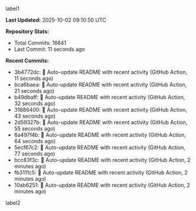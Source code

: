 
label1 
<!-- ACTIVITY_START -->
**Last Updated:** 2025-10-02 09:10:50 UTC

**Repository Stats:**
- Total Commits: 16641
- Last Commit: 11 seconds ago

**Recent Commits:**
- 3b4772dc: 🤖 Auto-update README with recent activity (GitHub Action, 11 seconds ago)
- bca6baea: 🤖 Auto-update README with recent activity (GitHub Action, 21 seconds ago)
- b49dbaff: 🤖 Auto-update README with recent activity (GitHub Action, 32 seconds ago)
- 31886400: 🤖 Auto-update README with recent activity (GitHub Action, 43 seconds ago)
- 2d59327b: 🤖 Auto-update README with recent activity (GitHub Action, 55 seconds ago)
- 6a497f4b: 🤖 Auto-update README with recent activity (GitHub Action, 64 seconds ago)
- 5ecf67c2: 🤖 Auto-update README with recent activity (GitHub Action, 77 seconds ago)
- bcc83f3c: 🤖 Auto-update README with recent activity (GitHub Action, 2 minutes ago)
- fb3111c5: 🤖 Auto-update README with recent activity (GitHub Action, 2 minutes ago)
- 10ab6251: 🤖 Auto-update README with recent activity (GitHub Action, 2 minutes ago)
<!-- ACTIVITY_END -->

label2
